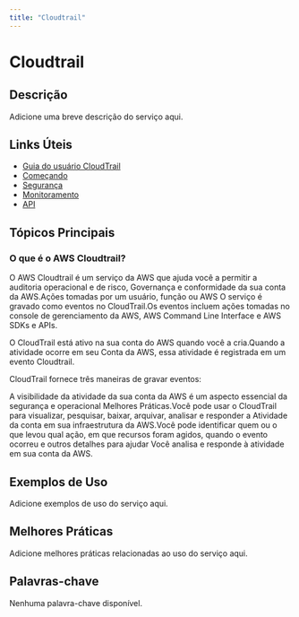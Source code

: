 ```yaml
---
title: "Cloudtrail"
---
```


# Cloudtrail

## Descrição

Adicione uma breve descrição do serviço aqui.

## Links Úteis

- [Guia do usuário CloudTrail](https://docs.aws.amazon.com/awscloudtrail/latest/userguide/cloudtrail-user-guide.html)
- [Começando](https://docs.aws.amazon.com/awscloudtrail/latest/userguide/getting-started.html)
- [Segurança](https://docs.aws.amazon.com/awscloudtrail/latest/userguide/security.html)
- [Monitoramento](https://docs.aws.amazon.com/awscloudtrail/latest/userguide/monitoring.html)
- [API](https://docs.aws.amazon.com/awscloudtrail/latest/userguide/api.html)

## Tópicos Principais

### O que é o AWS Cloudtrail?

O AWS Cloudtrail é um serviço da AWS que ajuda você a permitir a auditoria operacional e de risco,
Governança e conformidade da sua conta da AWS.Ações tomadas por um usuário, função ou AWS
O serviço é gravado como eventos no CloudTrail.Os eventos incluem ações tomadas no console de gerenciamento da AWS,
AWS Command Line Interface e AWS SDKs e APIs.

O CloudTrail está ativo na sua conta do AWS quando você a cria.Quando a atividade ocorre em seu
Conta da AWS, essa atividade é registrada em um evento Cloudtrail.

CloudTrail fornece três maneiras de gravar eventos:

A visibilidade da atividade da sua conta da AWS é um aspecto essencial da segurança e operacional
Melhores Práticas.Você pode usar o CloudTrail para visualizar, pesquisar, baixar, arquivar, analisar e responder a
Atividade da conta em sua infraestrutura da AWS.Você pode identificar quem ou o que levou qual
ação, em que recursos foram agidos, quando o evento ocorreu e outros detalhes para ajudar
Você analisa e responde à atividade em sua conta da AWS.

## Exemplos de Uso

Adicione exemplos de uso do serviço aqui.

## Melhores Práticas

Adicione melhores práticas relacionadas ao uso do serviço aqui.

## Palavras-chave

Nenhuma palavra-chave disponível.
